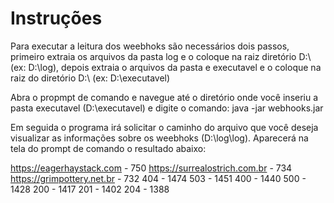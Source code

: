 # Instruções

Para executar a leitura dos weebhoks são necessários dois passos, primeiro extraia os arquivos da pasta log e o coloque na raiz diretório D:\ (ex: D:\log), depois extraia o arquivos da pasta e executavel e o coloque na raiz do diretório D:\ (ex: D:\executavel)

Abra o propmpt de comando e navegue até o diretório onde você inseriu a pasta executavel (D:\executavel) e digite o comando: java -jar webhooks.jar

Em seguida o programa irá solicitar o caminho do arquivo que você deseja visualizar as informações sobre os weebhoks (D:\log\log).
Aparecerá na tela do prompt de comando o resultado abaixo:

https://eagerhaystack.com - 750
https://surrealostrich.com.br - 734
https://grimpottery.net.br - 732
404 - 1474
503 - 1451
400 - 1440
500 - 1428
200 - 1417
201 - 1402
204 - 1388
